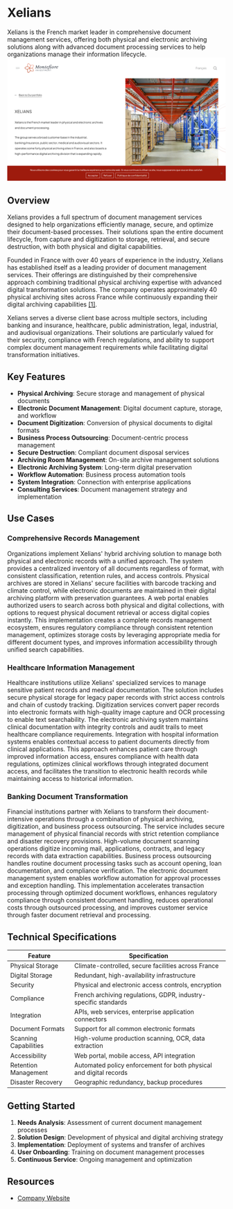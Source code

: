
# Xelians

Xelians is the French market leader in comprehensive document management services, offering both physical and electronic archiving solutions along with advanced document processing services to help organizations manage their information lifecycle.
![Xelians](assets\xelians.png)

## Overview

Xelians provides a full spectrum of document management services designed to help organizations efficiently manage, secure, and optimize their document-based processes. Their solutions span the entire document lifecycle, from capture and digitization to storage, retrieval, and secure destruction, with both physical and digital capabilities.

Founded in France with over 40 years of experience in the industry, Xelians has established itself as a leading provider of document management services. Their offerings are distinguished by their comprehensive approach combining traditional physical archiving expertise with advanced digital transformation solutions. The company operates approximately 40 physical archiving sites across France while continuously expanding their digital archiving capabilities [[1]](https://montefiore.eu/en/portfolio/xelians/).

Xelians serves a diverse client base across multiple sectors, including banking and insurance, healthcare, public administration, legal, industrial, and audiovisual organizations. Their solutions are particularly valued for their security, compliance with French regulations, and ability to support complex document management requirements while facilitating digital transformation initiatives.

## Key Features

- **Physical Archiving**: Secure storage and management of physical documents
- **Electronic Document Management**: Digital document capture, storage, and workflow
- **Document Digitization**: Conversion of physical documents to digital formats
- **Business Process Outsourcing**: Document-centric process management
- **Secure Destruction**: Compliant document disposal services
- **Archiving Room Management**: On-site archive management solutions
- **Electronic Archiving System**: Long-term digital preservation
- **Workflow Automation**: Business process automation tools
- **System Integration**: Connection with enterprise applications
- **Consulting Services**: Document management strategy and implementation

## Use Cases

### Comprehensive Records Management

Organizations implement Xelians' hybrid archiving solution to manage both physical and electronic records with a unified approach. The system provides a centralized inventory of all documents regardless of format, with consistent classification, retention rules, and access controls. Physical archives are stored in Xelians' secure facilities with barcode tracking and climate control, while electronic documents are maintained in their digital archiving platform with preservation guarantees. A web portal enables authorized users to search across both physical and digital collections, with options to request physical document retrieval or access digital copies instantly. This implementation creates a complete records management ecosystem, ensures regulatory compliance through consistent retention management, optimizes storage costs by leveraging appropriate media for different document types, and improves information accessibility through unified search capabilities.

### Healthcare Information Management

Healthcare institutions utilize Xelians' specialized services to manage sensitive patient records and medical documentation. The solution includes secure physical storage for legacy paper records with strict access controls and chain of custody tracking. Digitization services convert paper records into electronic formats with high-quality image capture and OCR processing to enable text searchability. The electronic archiving system maintains clinical documentation with integrity controls and audit trails to meet healthcare compliance requirements. Integration with hospital information systems enables contextual access to patient documents directly from clinical applications. This approach enhances patient care through improved information access, ensures compliance with health data regulations, optimizes clinical workflows through integrated document access, and facilitates the transition to electronic health records while maintaining access to historical information.

### Banking Document Transformation

Financial institutions partner with Xelians to transform their document-intensive operations through a combination of physical archiving, digitization, and business process outsourcing. The service includes secure management of physical financial records with strict retention compliance and disaster recovery provisions. High-volume document scanning operations digitize incoming mail, applications, contracts, and legacy records with data extraction capabilities. Business process outsourcing handles routine document processing tasks such as account opening, loan documentation, and compliance verification. The electronic document management system enables workflow automation for approval processes and exception handling. This implementation accelerates transaction processing through optimized document workflows, enhances regulatory compliance through consistent document handling, reduces operational costs through outsourced processing, and improves customer service through faster document retrieval and processing.

## Technical Specifications

| Feature | Specification |
|---------|---------------|
| Physical Storage | Climate-controlled, secure facilities across France |
| Digital Storage | Redundant, high-availability infrastructure |
| Security | Physical and electronic access controls, encryption |
| Compliance | French archiving regulations, GDPR, industry-specific standards |
| Integration | APIs, web services, enterprise application connectors |
| Document Formats | Support for all common electronic formats |
| Scanning Capabilities | High-volume production scanning, OCR, data extraction |
| Accessibility | Web portal, mobile access, API integration |
| Retention Management | Automated policy enforcement for both physical and digital records |
| Disaster Recovery | Geographic redundancy, backup procedures |

## Getting Started

1. **Needs Analysis**: Assessment of current document management processes
2. **Solution Design**: Development of physical and digital archiving strategy
3. **Implementation**: Deployment of systems and transfer of archives
4. **User Onboarding**: Training on document management processes
5. **Continuous Service**: Ongoing management and optimization

## Resources

- [Company Website](https://www.xelians.fr/)
